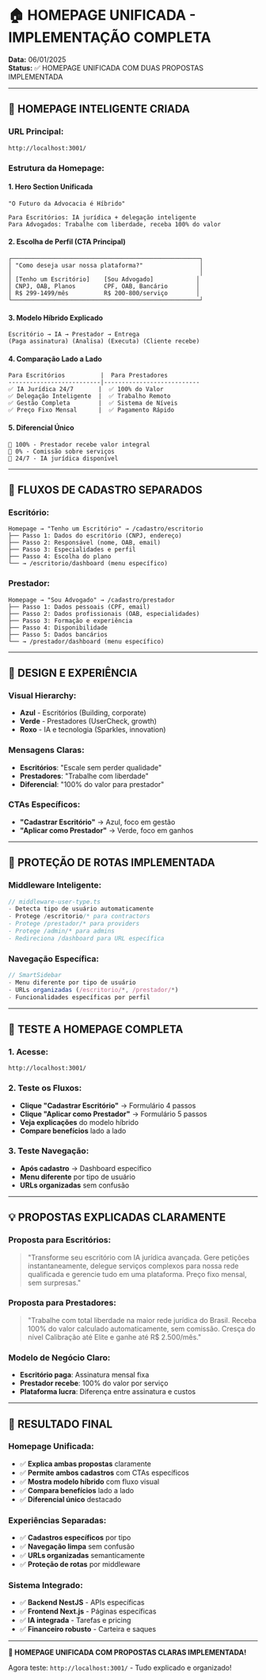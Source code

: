 # 🏠 HOMEPAGE UNIFICADA - IMPLEMENTAÇÃO COMPLETA

**Data:** 06/01/2025  
**Status:** ✅ HOMEPAGE UNIFICADA COM DUAS PROPOSTAS IMPLEMENTADA

---

## 🎯 HOMEPAGE INTELIGENTE CRIADA

### **URL Principal:**
```
http://localhost:3001/
```

### **Estrutura da Homepage:**

#### 1. **Hero Section Unificada**
```
"O Futuro da Advocacia é Híbrido"

Para Escritórios: IA jurídica + delegação inteligente
Para Advogados: Trabalhe com liberdade, receba 100% do valor
```

#### 2. **Escolha de Perfil (CTA Principal)**
```
┌─────────────────────────────────────────────────────┐
│ "Como deseja usar nossa plataforma?"                │
│                                                     │
│ [Tenho um Escritório]    [Sou Advogado]            │
│ CNPJ, OAB, Planos        CPF, OAB, Bancário        │
│ R$ 299-1499/mês          R$ 200-800/serviço        │
└─────────────────────────────────────────────────────┘
```

#### 3. **Modelo Híbrido Explicado**
```
Escritório → IA → Prestador → Entrega
(Paga assinatura) (Analisa) (Executa) (Cliente recebe)
```

#### 4. **Comparação Lado a Lado**
```
Para Escritórios          |  Para Prestadores
--------------------------|---------------------------
✅ IA Jurídica 24/7       |  ✅ 100% do Valor
✅ Delegação Inteligente  |  ✅ Trabalho Remoto
✅ Gestão Completa        |  ✅ Sistema de Níveis
✅ Preço Fixo Mensal      |  ✅ Pagamento Rápido
```

#### 5. **Diferencial Único**
```
🚀 100% - Prestador recebe valor integral
🚀 0% - Comissão sobre serviços
🚀 24/7 - IA jurídica disponível
```

---

## 🚪 FLUXOS DE CADASTRO SEPARADOS

### **Escritório:**
```
Homepage → "Tenho um Escritório" → /cadastro/escritorio
├── Passo 1: Dados do escritório (CNPJ, endereço)
├── Passo 2: Responsável (nome, OAB, email)
├── Passo 3: Especialidades e perfil
├── Passo 4: Escolha do plano
└── → /escritorio/dashboard (menu específico)
```

### **Prestador:**
```
Homepage → "Sou Advogado" → /cadastro/prestador
├── Passo 1: Dados pessoais (CPF, email)
├── Passo 2: Dados profissionais (OAB, especialidades)
├── Passo 3: Formação e experiência
├── Passo 4: Disponibilidade
├── Passo 5: Dados bancários
└── → /prestador/dashboard (menu específico)
```

---

## 🎨 DESIGN E EXPERIÊNCIA

### **Visual Hierarchy:**
- **Azul** - Escritórios (Building, corporate)
- **Verde** - Prestadores (UserCheck, growth)
- **Roxo** - IA e tecnologia (Sparkles, innovation)

### **Mensagens Claras:**
- **Escritórios**: "Escale sem perder qualidade"
- **Prestadores**: "Trabalhe com liberdade"
- **Diferencial**: "100% do valor para prestador"

### **CTAs Específicos:**
- **"Cadastrar Escritório"** → Azul, foco em gestão
- **"Aplicar como Prestador"** → Verde, foco em ganhos

---

## 🔐 PROTEÇÃO DE ROTAS IMPLEMENTADA

### **Middleware Inteligente:**
```typescript
// middleware-user-type.ts
- Detecta tipo de usuário automaticamente
- Protege /escritorio/* para contractors
- Protege /prestador/* para providers  
- Protege /admin/* para admins
- Redireciona /dashboard para URL específica
```

### **Navegação Específica:**
```typescript
// SmartSidebar
- Menu diferente por tipo de usuário
- URLs organizadas (/escritorio/*, /prestador/*)
- Funcionalidades específicas por perfil
```

---

## 🧪 TESTE A HOMEPAGE COMPLETA

### **1. Acesse:**
```
http://localhost:3001/
```

### **2. Teste os Fluxos:**
- **Clique "Cadastrar Escritório"** → Formulário 4 passos
- **Clique "Aplicar como Prestador"** → Formulário 5 passos
- **Veja explicações** do modelo híbrido
- **Compare benefícios** lado a lado

### **3. Teste Navegação:**
- **Após cadastro** → Dashboard específico
- **Menu diferente** por tipo de usuário
- **URLs organizadas** sem confusão

---

## 💡 PROPOSTAS EXPLICADAS CLARAMENTE

### **Proposta para Escritórios:**
> "Transforme seu escritório com IA jurídica avançada. Gere petições instantaneamente, delegue serviços complexos para nossa rede qualificada e gerencie tudo em uma plataforma. Preço fixo mensal, sem surpresas."

### **Proposta para Prestadores:**
> "Trabalhe com total liberdade na maior rede jurídica do Brasil. Receba 100% do valor calculado automaticamente, sem comissão. Cresça do nível Calibração até Elite e ganhe até R$ 2.500/mês."

### **Modelo de Negócio Claro:**
- **Escritório paga**: Assinatura mensal fixa
- **Prestador recebe**: 100% do valor por serviço
- **Plataforma lucra**: Diferença entre assinatura e custos

---

## 🎉 RESULTADO FINAL

### **Homepage Unificada:**
- ✅ **Explica ambas propostas** claramente
- ✅ **Permite ambos cadastros** com CTAs específicos
- ✅ **Mostra modelo híbrido** com fluxo visual
- ✅ **Compara benefícios** lado a lado
- ✅ **Diferencial único** destacado

### **Experiências Separadas:**
- ✅ **Cadastros específicos** por tipo
- ✅ **Navegação limpa** sem confusão
- ✅ **URLs organizadas** semanticamente
- ✅ **Proteção de rotas** por middleware

### **Sistema Integrado:**
- ✅ **Backend NestJS** - APIs específicas
- ✅ **Frontend Next.js** - Páginas específicas
- ✅ **IA integrada** - Tarefas e pricing
- ✅ **Financeiro robusto** - Carteira e saques

---

**🚀 HOMEPAGE UNIFICADA COM PROPOSTAS CLARAS IMPLEMENTADA!**

Agora teste: `http://localhost:3001/` - Tudo explicado e organizado!
